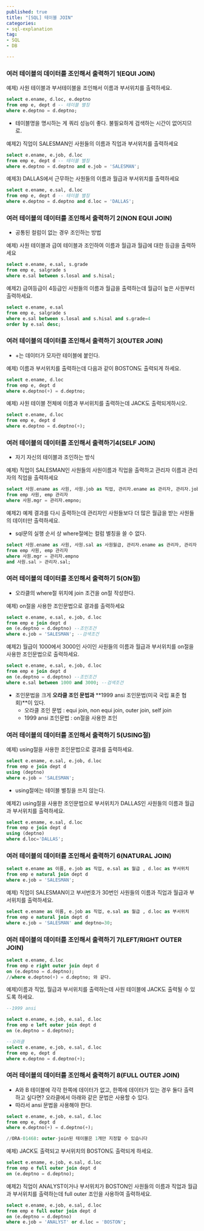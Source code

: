 ```yaml
---
published: true
title: "[SQL] 테이블 JOIN"
categories:
- sql-explanation
tag:
- SQL
- DB

---  
```


### 여러 테이블의 데이터를 조인해서 출력하기 1(EQUI JOIN)

예제) 사원 테이블과 부서테이블을 조인해서 이름과 부서위치를 출력하세요.

```sql
select e.ename, d.loc, e.deptno 
from emp e, dept d -- 테이블 별칭
where e.deptno = d.deptno;
```

- 테이블명을 명시하는 게 쿼리 성능이 좋다. 불필요하게 검색하는 시간이 없어지므로.

예제2) 직업이 SALESMAN인 사원들의 이름과 직업과 부서위치를 출력하세요

```sql
select e.ename, e.job, d.loc 
from emp e, dept d -- 테이블 별칭
where e.deptno = d.deptno and e.job = 'SALESMAN';
```

예제3) DALLAS에서 근무하는 사원들의 이름과 월급과 부서위치를 출력하세요

```sql
select e.ename, e.sal, d.loc 
from emp e, dept d -- 테이블 별칭
where e.deptno = d.deptno and d.loc = 'DALLAS';
```

### 여러 테이블의 데이터를 조인해서 출력하기 2(NON EQUI JOIN)

- 공통된 컬럼이 없는 경우 조인하는 방법

예제) 사원 테이블과 급여 테이블과 조인하여 이름과 월급과 월급에 대한 등급을 출력하세요

```sql
select e.ename, e.sal, s.grade 
from emp e, salgrade s 
where e.sal between s.losal and s.hisal;
```

예제2) 급여등급이 4등급인 사원들의 이름과 월급을 출력하는데 월급이 높은 사원부터 출력하세요.

```sql
select e.ename, e.sal
from emp e, salgrade s 
where e.sal between s.losal and s.hisal and s.grade=4
order by e.sal desc;
```

### 여러 테이블의 데이터를 조인해서 출력하기 3(OUTER JOIN)

- +는 데이터가 모자란 테이블에 붙인다.

예제) 이름과 부서위치를 출력하는데 다음과 같이 BOSTON도 출력되게 하세요.

```sql
select e.ename, d.loc 
from emp e, dept d 
where e.deptno(+) = d.deptno;
```

예제) 사원 테이블 전체에 이름과 부서위치를 출력하는데 JACK도 출력되게하시오.

```sql
select e.ename, d.loc 
from emp e, dept d 
where e.deptno = d.deptno(+);
```

### 여러 테이블의 데이터를 조인해서 출력하기4(SELF JOIN)

- 자기 자신의 테이블과 조인하는 방식

예제) 직업이 SALESMAN인 사원들의 사원이름과 직업을 출력하고 관리자 이름과 관리자의 직업을 출력하세요

```sql
select 사원.ename as 사원, 사원.job as 직업, 관리자.ename as 관리자, 관리자.job as 직업
from emp 사원, emp 관리자 
where 사원.mgr = 관리자.empno;
```

예제2) 예제 결과를 다시 출력하는데 관리자인 사원들보다 더 많은 월급을 받는 사원들의 데이터만 출력하세요.

- sql문의 실행 순서 상 where절에는 컬럼 별칭을 쓸 수 없다.

```sql
select 사원.ename as 사원, 사원.sal as 사원월급, 관리자.ename as 관리자, 관리자.sal as 관리자월급
from emp 사원, emp 관리자 
where 사원.mgr = 관리자.empno
and 사원.sal > 관리자.sal;
```

### 여러 테이블의 데이터를 조인해서 출력하기 5(ON절)

- 오라클의 where절 위치에 join 조건을 on절 작성한다.

예제) on절을 사용한 조인문법으로 결과를 출력하세요

```sql
select e.ename, e.sal, e.job, d.loc
from emp e join dept d
on (e.deptno = d.deptno) --조인조건
where e.job = 'SALESMAN'; --검색조건
```

예제2) 월급이 1000에서 3000인 사이인 사원들의 이름과 월급과 부서위치를 on절을 사용한 조인문법으로 출력하세요.

```sql
select e.ename, e.sal, e.job, d.loc
from emp e join dept d
on (e.deptno = d.deptno) --조인조건
where e.sal between 1000 and 3000; --검색조건
```

- 조인문법을 크게 **오라클 조인 문법과** **1999 ansi 조인문법(미국 국립 표준 협회)**이 있다.
    - 오라클 조인 문법 : equi join, non equi join, outer join, self join
    - 1999 ansi 조인문법 : on절을 사용한 조인

### 여러 테이블의 데이터를 조인해서 출력하기 5(USING절)

예제) using절을 사용한 조인문법으로 결과를 출력하세요.

```sql
select e.ename, e.sal, e.job, d.loc
from emp e join dept d
using (deptno)
where e.job = 'SALESMAN';
```

- using절에는 테이블 별칭을 쓰지 않는다.

예제2) using절을 사용한 조인문법으로 부서위치가 DALLAS인 사원들의 이름과 월급과 부서위치를 출력하세요.

```sql
select e.ename, e.sal, d.loc
from emp e join dept d
using (deptno)
where d.loc='DALLAS';
```

### 여러 테이블의 데이터를 조인해서 출력하기 6(NATURAL JOIN)

```sql
select e.ename as 이름, e.job as 직업, e.sal as 월급 , d.loc as 부서위치
from emp e natural join dept d
where e.job = 'SALESMAN';
```

예제) 직업이 SALESMAN이고 부서번호가 30번인 사원들의 이름과 직업과 월급과 부서위치를 출력하세요.

```sql
select e.ename as 이름, e.job as 직업, e.sal as 월급 , d.loc as 부서위치
from emp e natural join dept d
where e.job = 'SALESMAN' and deptno=30;
```

### 여러 테이블의 데이터를 조인해서 출력하기 7(LEFT/RIGHT OUTER JOIN)

```sql
select e.ename, d.loc 
from emp e right outer join dept d
on (e.deptno = d.deptno);
//where e.deptno(+) = d.deptno; 와 같다.
```

예제)이름과 직업, 월급과 부서위치를 출력하는데 사원 테이블에 JACK도 출력될 수 있도록 하세요.

```sql
--1999 ansi

select e.ename, e.job, e.sal, d.loc
from emp e left outer join dept d
on (e.deptno = d.deptno);

--오라클
select e.ename, e.job, e.sal, d.loc
from emp e, dept d
where e.deptno = d.deptno(+);
```

### 여러 테이블의 데이터를 조인해서 출력하기 8(FULL OUTER JOIN)

- A와 B 테이블에 각각 한쪽에 데이터가 없고, 한쪽에 데이터가 있는 경우 둘다 출력하고 싶다면? 오라클에서 아래와 같은 문법은 사용할 수 있다.
- 따라서 ansi 문법을 사용해야 한다.

```sql
select e.ename, e.job, e.sal, d.loc
from emp e, dept d
where e.deptno(+) = d.deptno(+);

//ORA-01468: outer-join된 테이블은 1개만 지정할 수 있습니다
```

예제) JACK도 출력되고 부서위치의 BOSTON도 출력되게 하세요.

```sql
select e.ename, e.job, e.sal, d.loc
from emp e full outer join dept d
on (e.deptno = d.deptno);
```

예제2) 직업이 ANALYST이거나 부서위치가 BOSTON인 사원들의 이름과 직업과 월급과 부서위치를 출력하는데 full outer 조인을 사용하여 출력하세요.

```sql
select e.ename, e.job, e.sal, d.loc
from emp e full outer join dept d
on (e.deptno = d.deptno)
where e.job = 'ANALYST' or d.loc = 'BOSTON';
```
